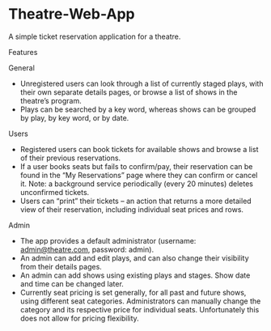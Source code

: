 # Theatre-Web-App
 A simple ticket reservation application for a theatre.
 
Features

General

- Unregistered users can look through a list of currently staged plays, with their own separate details pages, or browse a list of shows in the theatre’s program.
- Plays can be searched by a key word, whereas shows can be grouped by play, by key word, or by date.

Users

- Registered users can book tickets for available shows and browse a list of their previous reservations.
- If a user books seats but fails to confirm/pay, their reservation can be found in the “My Reservations” page where they can confirm or cancel it.
Note: a background service periodically (every 20 minutes) deletes unconfirmed tickets.
- Users can “print” their tickets – an action that returns a more detailed view of their reservation, including individual seat prices and rows.
 
Admin

- The app provides a default administrator (username: admin@theatre.com, password: admin).
- An admin can add and edit plays, and can also change their visibility from their details pages.
- An admin can add shows using existing plays and stages. Show date and time can be changed later.
- Currently seat pricing is set generally, for all past and future shows, using different seat categories. Administrators can manually change the category and its respective price for individual seats. Unfortunately this does not allow for pricing flexibility.

